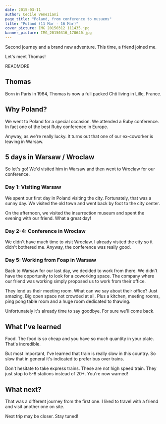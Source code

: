 ```yaml
---
date: 2015-03-11
author: Cecile Veneziani
page_title: "Poland, from conference to musuems"
title: "Poland (11 Mar - 16 Mar)"
cover_picture: IMG_20150312_111435.jpg
banner_picture: IMG_20150316_170640.jpg
---
```


Second journey and a brand new adventure. This time, a friend joined me.

Let's meet Thomas!

READMORE

## Thomas

Born in Paris in 1984, Thomas is now a full packed Chti living in Lille, France.

## Why Poland?

We went to Poland for a special occasion. We attended a Ruby conference. In fact one of the best Ruby conference in Europe.

Anyway, as we're really lucky. It turns out that one of our ex-coworker is leaving in Warsaw.

## 5 days in Warsaw / Wroclaw

So let's go! We'd visited him in Warsaw and then went to Wroclaw for our conference.

### Day 1: Visiting Warsaw

We spent our first day in Poland visiting the city. Fortunately, that was a sunny day. We visited the old town and went back by foot to the city center.

On the afternoon, we visited the insurrection museum and spent the evening with our friend.
What a great day!

### Day 2-4: Conference in Wroclaw

We didn't have much time to visit Wroclaw. I already visited the city so it didn't bothered me. Anyway, the conference was really good.

### Day 5: Working from Foap in Warsaw

Back to Warsaw for our last day, we decided to work from there. We didn't have the opportunity to look for a coworking space. The company where our friend was working simply proposed us to work from their office.

They lend us their meeting room. What can we say about their office? Just amazing. Big open space not crowded at all. Plus a kitchen, meeting rooms, ping pong table room and a huge room dedicated to thawing.

Unfortunately it's already time to say goodbye. For sure we'll come back.

## What I've learned

Food. The food is so cheap and you have so much quantity in your plate. That's incredible.

But most important, I've learned that train is really slow in this country. So slow that in general it's indicated to prefer bus over trains.

Don't hesitate to take express trains. These are not high speed train. They just stop to 5-8 stations instead of 20+. You're now warned!

## What next?

That was a different journey from the first one. I liked to travel with a friend and visit another one on site.

Next trip may be closer. Stay tuned!
